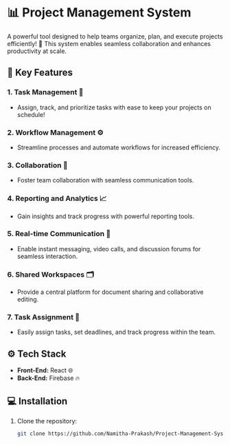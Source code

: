 # 📊 Project Management System

A powerful tool designed to help teams organize, plan, and execute projects efficiently! 🚀 This system enables seamless collaboration and enhances productivity at scale.

## 🌟 Key Features

### 1. Task Management 📝
- Assign, track, and prioritize tasks with ease to keep your projects on schedule!

### 2. Workflow Management ⚙️
- Streamline processes and automate workflows for increased efficiency.

### 3. Collaboration 🤝
- Foster team collaboration with seamless communication tools.

### 4. Reporting and Analytics 📈
- Gain insights and track progress with powerful reporting tools.

### 5. Real-time Communication 💬
- Enable instant messaging, video calls, and discussion forums for seamless interaction.

### 6. Shared Workspaces 🗂️
- Provide a central platform for document sharing and collaborative editing.

### 7. Task Assignment 📅
- Easily assign tasks, set deadlines, and track progress within the team.

## ⚙️ Tech Stack
- **Front-End:** React 🌐
- **Back-End:** Firebase 🔥

## 💻 Installation
1. Clone the repository:
   ```bash
   git clone https://github.com/Namitha-Prakash/Project-Management-System.git
